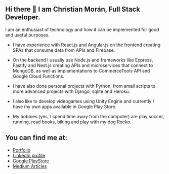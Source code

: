 ## Hi there :wave: I am Christian Morán, Full Stack Developer.

I am an enthusiast of technology and how it can be implemented for good and useful purposes.


- I have experience with React.js and Angular.js on the frontend creating SPAs that consume data from APIs and Firebase.


- On the backend I usually use Node.js and frameworks like Express, Fastify and Nest.js creating APIs and microservices that connect to MongoDB, as well as implementations to CommerceTools API and Google Cloud Functions.


- I have also done personal projects with Python, from small scripts to more advanced projects with Django, sqlite and Heroku.


- I also like to develop videogames using Unity Engine and currently I have my own apps available in Google Play Store.


- My hobbies (yes, I spend time away from the computer) are play soccer, running, read books, biking and play with my dog Rocko.


<!-- Mis skills incluyen: ![alt_text](https://github.com/chrisrm86/chrisrm86/blob/main/skills.png?raw=true) -->
<!--
## He realizado proyectos como:

- Scripts Python y Ruby para suites de tests automatizados que corren en Jenkins.
- Aplicaciones web frontend desarrolladas con React.js y Angular, algunas conectadas a Firebase/Firestore.
- Aplicaciones web backend realizadas con Django.
- API´s con Node.js (Express y MongoDB).
- Juegos para S.O. Android disponibles en [Google Play Store](https://play.google.com/store/apps/developer?id=Christian+Mor%C3%A1n)

### Tambíen tengo algunos pequeños proyectos en [CodePen](https://codepen.io/chrisrm8) -->
<!--![alt_text](https://github.com/chrisrm86/chrisrm86/blob/main/skills.png?raw=true)-->
## You can find me at: 
- [Portfolio](https://christianmoran.netlify.app)
- [LinkedIn profile](https://www.linkedin.com/in/christian-moran/)
- [Google PlayStore](https://play.google.com/store/apps/developer?id=Christian+Mor%C3%A1n)
- [Medium Articles](https://medium.com/@christian-8)

</p>  
<br>
